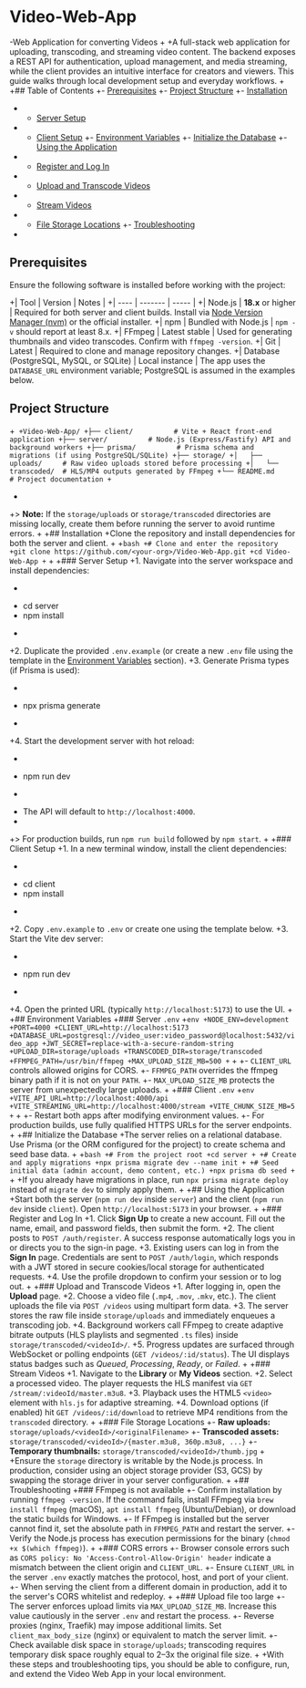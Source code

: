 
 # Video-Web-App
-Web Application for converting Videos
+
+A full-stack web application for uploading, transcoding, and streaming video content. The backend exposes a REST API for authentication, upload management, and media streaming, while the client provides an intuitive interface for creators and viewers. This guide walks through local development setup and everyday workflows.
+
+## Table of Contents
+- [Prerequisites](#prerequisites)
+- [Project Structure](#project-structure)
+- [Installation](#installation)
+  - [Server Setup](#server-setup)
+  - [Client Setup](#client-setup)
+- [Environment Variables](#environment-variables)
+- [Initialize the Database](#initialize-the-database)
+- [Using the Application](#using-the-application)
+  - [Register and Log In](#register-and-log-in)
+  - [Upload and Transcode Videos](#upload-and-transcode-videos)
+  - [Stream Videos](#stream-videos)
+  - [File Storage Locations](#file-storage-locations)
+- [Troubleshooting](#troubleshooting)
+
## Prerequisites
Ensure the following software is installed before working with the project:

+| Tool | Version | Notes |
+| ---- | ------- | ----- |
+| Node.js | **18.x** or higher | Required for both server and client builds. Install via [Node Version Manager (nvm)](https://github.com/nvm-sh/nvm) or the official installer.
+| npm | Bundled with Node.js | `npm -v` should report at least 8.x.
+| FFmpeg | Latest stable | Used for generating thumbnails and video transcodes. Confirm with `ffmpeg -version`.
+| Git | Latest | Required to clone and manage repository changes.
+| Database (PostgreSQL, MySQL, or SQLite) | Local instance | The app uses the `DATABASE_URL` environment variable; PostgreSQL is assumed in the examples below.

## Project Structure

+```
+Video-Web-App/
+├── client/          # Vite + React front-end application
+├── server/          # Node.js (Express/Fastify) API and background workers
+├── prisma/          # Prisma schema and migrations (if using PostgreSQL/SQLite)
+├── storage/
+│   ├── uploads/     # Raw video uploads stored before processing
+│   └── transcoded/  # HLS/MP4 outputs generated by FFmpeg
+└── README.md        # Project documentation
+```

+
+> **Note:** If the `storage/uploads` or `storage/transcoded` directories are missing locally, create them before running the server to avoid runtime errors.
+
+## Installation
+Clone the repository and install dependencies for both the server and client.
+
+```bash
+# Clone and enter the repository
+git clone https://github.com/<your-org>/Video-Web-App.git
+cd Video-Web-App
+```
+
+### Server Setup
+1. Navigate into the server workspace and install dependencies:
+   ```bash
+   cd server
+   npm install
+   ```
+2. Duplicate the provided `.env.example` (or create a new `.env` file using the template in the [Environment Variables](#environment-variables) section).
+3. Generate Prisma types (if Prisma is used):
+   ```bash
+   npx prisma generate
+   ```
+4. Start the development server with hot reload:
+   ```bash
+   npm run dev
+   ```
+   The API will default to `http://localhost:4000`.
+
+> For production builds, run `npm run build` followed by `npm start`.
+
+### Client Setup
+1. In a new terminal window, install the client dependencies:
+   ```bash
+   cd client
+   npm install
+   ```
+2. Copy `.env.example` to `.env` or create one using the template below.
+3. Start the Vite dev server:
+   ```bash
+   npm run dev
+   ```
+4. Open the printed URL (typically `http://localhost:5173`) to use the UI.
+
+## Environment Variables
+### Server `.env`
+```env
+NODE_ENV=development
+PORT=4000
+CLIENT_URL=http://localhost:5173
+DATABASE_URL=postgresql://video_user:video_password@localhost:5432/video_app
+JWT_SECRET=replace-with-a-secure-random-string
+UPLOAD_DIR=storage/uploads
+TRANSCODED_DIR=storage/transcoded
+FFMPEG_PATH=/usr/bin/ffmpeg
+MAX_UPLOAD_SIZE_MB=500
+```
+
+- `CLIENT_URL` controls allowed origins for CORS.
+- `FFMPEG_PATH` overrides the ffmpeg binary path if it is not on your `PATH`.
+- `MAX_UPLOAD_SIZE_MB` protects the server from unexpectedly large uploads.
+
+### Client `.env`
+```env
+VITE_API_URL=http://localhost:4000/api
+VITE_STREAMING_URL=http://localhost:4000/stream
+VITE_CHUNK_SIZE_MB=5
+```
+
+- Restart both apps after modifying environment values.
+- For production builds, use fully qualified HTTPS URLs for the server endpoints.
+
+## Initialize the Database
+The server relies on a relational database. Use Prisma (or the ORM configured for the project) to create schema and seed base data.
+
+```bash
+# From the project root
+cd server
+
+# Create and apply migrations
+npx prisma migrate dev --name init
+
+# Seed initial data (admin account, demo content, etc.)
+npx prisma db seed
+```
+
+If you already have migrations in place, run `npx prisma migrate deploy` instead of `migrate dev` to simply apply them.
+
+## Using the Application
+Start both the server (`npm run dev` inside `server`) and the client (`npm run dev` inside `client`). Open `http://localhost:5173` in your browser.
+
+### Register and Log In
+1. Click **Sign Up** to create a new account. Fill out the name, email, and password fields, then submit the form.
+2. The client posts to `POST /auth/register`. A success response automatically logs you in or directs you to the sign-in page.
+3. Existing users can log in from the **Sign In** page. Credentials are sent to `POST /auth/login`, which responds with a JWT stored in secure cookies/local storage for authenticated requests.
+4. Use the profile dropdown to confirm your session or to log out.
+
+### Upload and Transcode Videos
+1. After logging in, open the **Upload** page.
+2. Choose a video file (`.mp4`, `.mov`, `.mkv`, etc.). The client uploads the file via `POST /videos` using multipart form data.
+3. The server stores the raw file inside `storage/uploads` and immediately enqueues a transcoding job.
+4. Background workers call FFmpeg to create adaptive bitrate outputs (HLS playlists and segmented `.ts` files) inside `storage/transcoded/<videoId>/`.
+5. Progress updates are surfaced through WebSocket or polling endpoints (`GET /videos/:id/status`). The UI displays status badges such as *Queued*, *Processing*, *Ready*, or *Failed*.
+
+### Stream Videos
+1. Navigate to the **Library** or **My Videos** section.
+2. Select a processed video. The player requests the HLS manifest via `GET /stream/:videoId/master.m3u8`.
+3. Playback uses the HTML5 `<video>` element with `hls.js` for adaptive streaming.
+4. Download options (if enabled) hit `GET /videos/:id/download` to retrieve MP4 renditions from the `transcoded` directory.
+
+### File Storage Locations
+- **Raw uploads:** `storage/uploads/<videoId>/<originalFilename>`
+- **Transcoded assets:** `storage/transcoded/<videoId>/{master.m3u8, 360p.m3u8, ...}`
+- **Temporary thumbnails:** `storage/transcoded/<videoId>/thumb.jpg`
+
+Ensure the `storage` directory is writable by the Node.js process. In production, consider using an object storage provider (S3, GCS) by swapping the storage driver in your server configuration.
+
+## Troubleshooting
+### FFmpeg is not available
+- Confirm installation by running `ffmpeg -version`. If the command fails, install FFmpeg via `brew install ffmpeg` (macOS), `apt install ffmpeg` (Ubuntu/Debian), or download the static builds for Windows.
+- If FFmpeg is installed but the server cannot find it, set the absolute path in `FFMPEG_PATH` and restart the server.
+- Verify the Node.js process has execution permissions for the binary (`chmod +x $(which ffmpeg)`).
+
+### CORS errors
+- Browser console errors such as `CORS policy: No 'Access-Control-Allow-Origin' header` indicate a mismatch between the client origin and `CLIENT_URL`.
+- Ensure `CLIENT_URL` in the server `.env` exactly matches the protocol, host, and port of your client.
+- When serving the client from a different domain in production, add it to the server's CORS whitelist and redeploy.
+
+### Upload file too large
+- The server enforces upload limits via `MAX_UPLOAD_SIZE_MB`. Increase this value cautiously in the server `.env` and restart the process.
+- Reverse proxies (nginx, Traefik) may impose additional limits. Set `client_max_body_size` (nginx) or equivalent to match the server limit.
+- Check available disk space in `storage/uploads`; transcoding requires temporary disk space roughly equal to 2–3x the original file size.
+
+With these steps and troubleshooting tips, you should be able to configure, run, and extend the Video Web App in your local environment.
